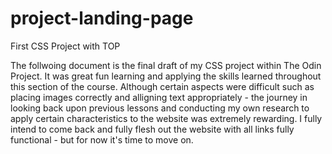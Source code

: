 # project-landing-page
First CSS Project with TOP

The follwoing document is the final draft of my CSS project within The Odin Project. It was great fun learning and applying the skills learned throughout this section of the course. Although certain aspects were difficult such as placing images correctly and alligning text appropriately - the journey in looking back upon previous lessons and conducting my own research to apply certain characteristics to the website was extremely rewarding. I fully intend to come back and fully flesh out the website with all links fully functional - but for now it's time to move on. 